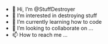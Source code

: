 - 👋 Hi, I’m @StuffDestroyer
- 👀 I’m interested in destroying stuff
- 🌱 I’m currently learning how to code
- 💞️ I’m looking to collaborate on ...
- 📫 How to reach me ...

<!---
StuffDestroyer/StuffDestroyer is a ✨ special ✨ repository because its `README.md` (this file) appears on your GitHub profile.
You can click the Preview link to take a look at your changes.
--->
